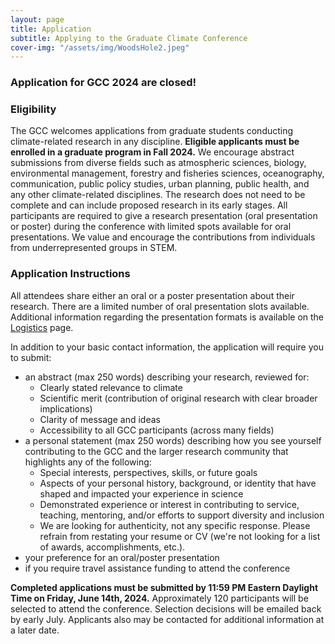 ```yaml
---
layout: page
title: Application
subtitle: Applying to the Graduate Climate Conference
cover-img: "/assets/img/WoodsHole2.jpeg"
---
```


<!-- # Application Link -->
<!--
<style>
.button {
  border: none;
  color: #75A075;
  padding: 1rem 2rem;
  text-align: center;
  text-decoration: none;
  display: inline-block;
  margin: 4px 2px;
  transition-duration: 0.3s;
  cursor: pointer;
  background-color: light-gray; 
  border: 4px solid #8FBC8F;
  border-radius: 20px;
  box-shadow: 2px 2px 2px black;
}

.button:hover {
  background-color: #8FBC8F;
  color: #0085A1;
  box-shadow: 2px 2px 2px black;
  text-decoration: underline;
}
</style> -->

<!--
<div class="text-center">
<a target="_blank" href="https://docs.google.com/forms/d/e/1FAIpQLSeYe5pTLSkPnwSy14krVvwBgUjuw-kXvEmyd1AUktvl0cCRbg/viewform">
<button class="button">Apply to the GCC!</button> </a>
</div>
-->

<!-- The application for GCC 2024 opens on Monday April 22, 2024. -->
<!-- The application deadline is __11:59 PM Eastern Daylight Time on Saturday, June 8, 2024__. Successful applicants will be notified in July 2024. -->

### Application for GCC 2024 are closed! 


### Eligibility
The GCC welcomes applications from graduate students conducting climate-related research in any discipline. __Eligible applicants must be enrolled in a graduate program in Fall 2024.__ We encourage abstract submissions from diverse fields such as atmospheric sciences, biology, environmental management, forestry and fisheries sciences, oceanography, communication, public policy studies, urban planning, public health, and any other climate-related disciplines. The research does not need to be complete and can include proposed research in its early stages. All participants are required to give a research presentation (oral presentation or poster) during the conference with limited spots available for oral presentations. We value and encourage the contributions from individuals from underrepresented groups in STEM.


### Application Instructions

All attendees share either an oral or a poster presentation about their research. There are a limited number of oral presentation slots available. Additional information regarding the presentation formats is available on the [Logistics](https://graduateclimateconference.github.io/logistics/) page.

In addition to your basic contact information, the application will require you to submit:
- an abstract (max 250 words) describing your research, reviewed for:
    - Clearly stated relevance to climate 
    - Scientific merit (contribution of original research with clear broader implications)
    - Clarity of message and ideas
    - Accessibility to all GCC participants (across many fields)
- a personal statement (max 250 words) ​describing how you see yourself contributing to the GCC and the larger research community that highlights any of the following:
    - Special interests, perspectives, skills, or future goals
    - Aspects of your personal history, background, or identity that have shaped and impacted your experience in science
    - Demonstrated experience or interest in contributing to service, teaching, mentoring, and/or efforts to support diversity and inclusion
    - We are looking for authenticity, not any specific response. Please refrain from restating your resume or CV (we're not looking for a list of awards, accomplishments, etc.).
- your preference for an oral/poster presentation
- if you require travel assistance funding to attend the conference

__Completed applications must be submitted by 11:59 PM Eastern Daylight Time on Friday, June 14th, 2024.__ Approximately 120 participants will be selected to attend the conference. Selection decisions will be emailed back by early July. Applicants also may be contacted for additional information at a later date.
